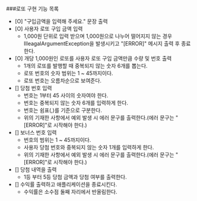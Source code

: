 ###로또 구현 기능 목록
- [O] "구입금액을 입력해 주세요." 문장 출력
- [O] 사용자 로또 구입 금액 입력
    -  1,000원 단위로 입력 받으며 1,000원으로 나누어 떨어지지 않는 경우 IlleagalArgumentException을 발생시키고 "[ERROR]" 메시지 출력 후 종료한다. 
- [O] 개당 1,000원인 로또를 사용자 로또 구입 금액만큼 수량 및 번호 출력
    - 1개의 로또를 발행할 때 중복되지 않는 숫자 6개를 뽑는다.
    - 로또 번호의 숫자 범위는 1 ~ 45까지이다.
    - 로또 번호는 오름차순으로 보여준다.
- [] 당첨 번호 입력
    - 번호는 1부터 45 사이의 숫자여야 한다.
    - 번호는 중복되지 않는 숫자 6개를 입력하게 한다.
    - 번호는 쉼표(,)를 기준으로 구분한다.
    - 위의 기재한 사항에서 예외 발생 시 에러 문구를 출력한다.(에러 문구는 "[ERROR]"로 시작해야 한다.)
- [] 보너스 번호 입력
    - 번호의 범위는 1 ~ 45까지이다.
    - 사용자 당첨 번호와 중복되지 않는 숫자 1개를 입력하게 한다.
    - 위의 기재한 사항에서 예외 발생 시 에러 문구를 출력한다.(에러 문구는 "[ERROR]"로 시작해야 한다.)
- [] 당첨 내역을 출력
    - 1등 부터 5등 당첨 금액과 당첨 여부를 출력한다.
- [] 수익률 출력하고 애플리케이션을 종료시킨다.
    - 수익률은 소수점 둘째 자리에서 반올림한다.